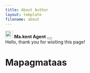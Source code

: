 ```yaml
---
title: About Author
layout: template
filename: about
--- 
```

<title>About Author</title>
<div class="toast-container position-fixed bottom-1 end-1" role="alert" aria-live="assertive" aria-atomic="true">
  <div class="toast-header">
    <img src="static/img/favicon_96x96.ico" class="rounded me-2" width="24" height="24" alt="">
    <strong class="me-auto">Ma.kent Agent</strong>
    <button type="button" class="btn-close" data-bs-dismiss="toast-container" aria-label="Close"></button>
  </div>
  <div class="toast-body">
    Hello, thank you for wisiting this page!
  </div>
</div>
<h1><b>Mapagmataas</b></h1>